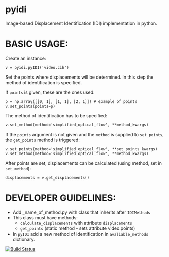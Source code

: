 # pyidi
Image-based Displacement Identification (IDI) implementation in python.

# BASIC USAGE:
Create an instance:
```
v = pyidi.pyIDI('video.cih')
```
Set the points where displacements will be determined. In this step the method of identification is specified.

If `points` is given, these are the ones used:
```
p = np.array([[0, 1], [1, 1], [2, 1]]) # example of points
v.set_points(points=p)
```
The method of identification has to be specified:
```
v.set_method(method='simplified_optical_flow', **method_kwargs)
```
If the `points` argument is not given and the `method` is supplied to `set_points`, the `get_points` method is triggered:
```
v.set_points(method='simplified_optical_flow', **set_points_kwargs)
v.set_method(method='simplified_optical_flow', **method_kwargs)
```
After points are set, displacements can be calculated (using method, set in `set_method`):
```
displacements = v.get_displacements()
```

# DEVELOPER GUIDELINES:
* Add _name_of_method.py with class that inherits after `IDIMethods`
* This class must have methods:
	* `calculate_displacements` with attribute `displacements`
	* `get_points` (static method - sets attribute video.points)
* In `pyIDI` add a new method of identification in `avaliable_methods` dictionary.

[![Build Status](https://travis-ci.com/ladisk/pyidi.svg?branch=master)](https://travis-ci.com/ladisk/pyidi)